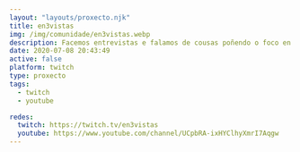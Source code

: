```yaml
---
layout: "layouts/proxecto.njk"
title: en3vistas
img: /img/comunidade/en3vistas.webp
description: Facemos entrevistas e falamos de cousas poñendo o foco en diferentes temáticas culturais e sociopolíticas dende unha óptica local. E a ti, que che parece?
date: 2020-07-08 20:43:49
active: false
platform: twitch
type: proxecto
tags:
  - twitch
  - youtube

redes:
  twitch: https://twitch.tv/en3vistas
  youtube: https://www.youtube.com/channel/UCpbRA-ixHYClhyXmrI7Aqgw
---
```

